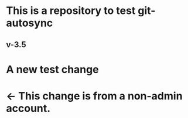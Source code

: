 # This is a repository to test git-autosync

## v-3.5


# A new test change


# <- This change is from a non-admin account.
